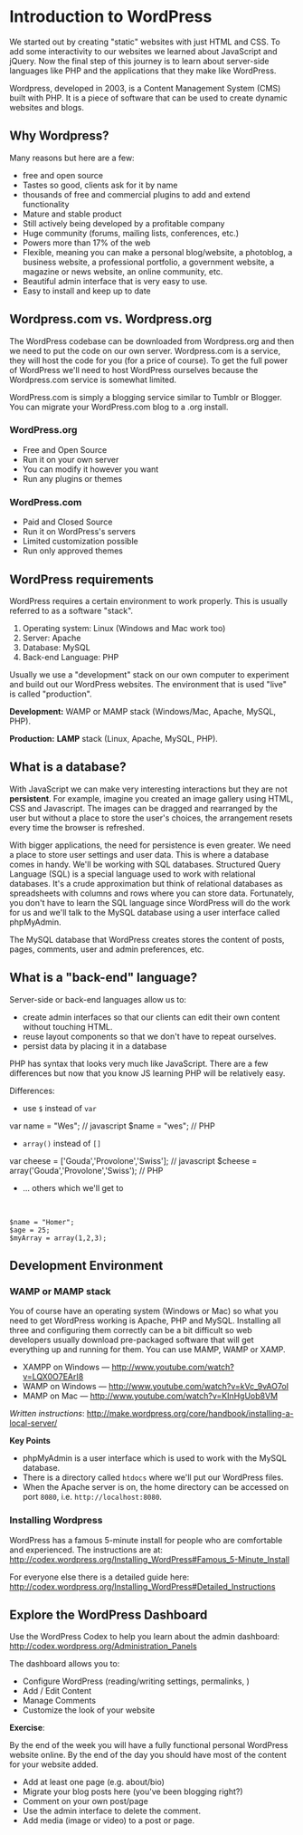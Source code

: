 # Introduction to WordPress

We started out by creating "static" websites with just HTML and CSS. To add some interactivity to our websites we learned about JavaScript and jQuery. Now the final step of this journey is to learn about server-side languages like PHP and the applications that they make like WordPress.

Wordpress, developed in 2003, is a Content Management System (CMS) built with PHP. It is a piece of software that can be used to create dynamic websites and blogs.

## Why Wordpress?

Many reasons but here are a few:

* free and open source
* Tastes so good, clients ask for it by name
* thousands of free and commercial plugins to add and extend functionality
* Mature and stable product
* Still actively being developed by a profitable company
* Huge community (forums, mailing lists, conferences, etc.)
* Powers more than 17% of the web
* Flexible, meaning you can make a personal blog/website, a photoblog, a business website, a professional portfolio, a government website, a magazine or news website, an online community, etc.
* Beautiful admin interface that is very easy to use.
* Easy to install and keep up to date

## Wordpress.com vs. Wordpress.org

The WordPress codebase can be downloaded from Wordpress.org and then we need to put the code on our own server. Wordpress.com is a service, they will host the code for you (for a price of course). To get the full power of WordPress we'll need to host WordPress ourselves because the Wordpress.com service is somewhat limited.

WordPress.com is simply a blogging service similar to Tumblr or Blogger. You can migrate your WordPress.com blog to a .org install.

### WordPress.org
- Free and Open Source
- Run it on your own server
- You can modify it however you want
- Run any plugins or themes

### WordPress.com
- Paid and Closed Source
- Run it on WordPress's servers
- Limited customization possible
- Run only approved themes

## WordPress requirements

WordPress requires a certain environment to work properly. This is usually referred to as a software "stack".

1. Operating system: Linux (Windows and Mac work too)
2. Server: Apache
3. Database: MySQL
4. Back-end Language: PHP

Usually we use a "development" stack on our own computer to experiment and build out our WordPress websites. The environment that is used "live" is called "production".

**Development:** WAMP or MAMP stack (Windows/Mac, Apache, MySQL, PHP).

**Production:** **LAMP** stack (Linux, Apache, MySQL, PHP).

## What is a database?

With JavaScript we can make very interesting interactions but they are not __persistent__. For example, imagine you created an image gallery using HTML, CSS and Javascript. The images can be dragged and rearranged by the user but without a place to store the user's choices, the arrangement resets every time the browser is refreshed.

With bigger applications, the need for persistence is even greater. We need a place to store user settings and user data. This is where a database comes in handy. We'll be working with SQL databases. Structured Query Language (SQL) is a special language used to work with relational databases. It's a crude approximation but think of relational databases as spreadsheets with columns and rows where you can store data. Fortunately, you don't have to learn the SQL language since WordPress will do the work for us and we'll talk to the MySQL database using a user interface called phpMyAdmin.

The MySQL database that WordPress creates stores the content of posts, pages, comments, user and admin preferences, etc.

## What is a "back-end" language?

Server-side or back-end languages allow us to:

* create admin interfaces so that our clients can edit their own content without touching HTML.
* reuse layout components so that we don't have to repeat ourselves.
* persist data by placing it in a database

PHP has syntax that looks very much like JavaScript. There are a few differences but now that you know JS learning PHP will be relatively easy.

Differences:

* use `$` instead of `var`

var name = "Wes"; 	// javascript
$name = "wes"; 			// PHP

* `array()` instead of `[]`

var cheese = ['Gouda','Provolone','Swiss']; 		// javascript
$cheese = array('Gouda','Provolone','Swiss');		// PHP

* ... others which we'll get to
 
&nbsp; 

	$name = "Homer";
	$age = 25;
	$myArray = array(1,2,3);

## Development Environment

### WAMP or MAMP stack

You of course have an operating system (Windows or Mac) so what you need to get WordPress working is Apache, PHP and MySQL. Installing all three and configuring them correctly can be a bit difficult so web developers usually download pre-packaged  software that will get everything up and running for them. You can use MAMP, WAMP or XAMP. 

* XAMPP on Windows — http://www.youtube.com/watch?v=LQX0O7EArI8
* WAMP on Windows — http://www.youtube.com/watch?v=kVc_9vAO7oI 
* MAMP on Mac — http://www.youtube.com/watch?v=KInHgUob8VM

*Written instructions*: http://make.wordpress.org/core/handbook/installing-a-local-server/

**Key Points**

* phpMyAdmin is a user interface which is used to work with the MySQL database.
* There is a directory called `htdocs` where we'll put our WordPress files.
* When the Apache server is on, the home directory can be accessed on port `8080`, i.e. `http://localhost:8080`.

### Installing Wordpress

WordPress has a famous 5-minute install for people who are comfortable and experienced. The instructions are at: http://codex.wordpress.org/Installing_WordPress#Famous_5-Minute_Install

For everyone else there is a detailed guide here: http://codex.wordpress.org/Installing_WordPress#Detailed_Instructions


## Explore the WordPress Dashboard

Use the WordPress Codex to help you learn about the admin dashboard:
http://codex.wordpress.org/Administration_Panels

The dashboard allows you to:

* Configure WordPress (reading/writing settings, permalinks, )
* Add / Edit Content
* Manage Comments
* Customize the look of your website

**Exercise**:

By the end of the week you will have a fully functional personal WordPress website online. By the end of the day you should have most of the content for your website added.

* Add at least one page (e.g. about/bio)
* Migrate your blog posts here (you've been blogging right?)
* Comment on your own post/page
* Use the admin interface to delete the comment.
* Add media (image or video) to a post or page.